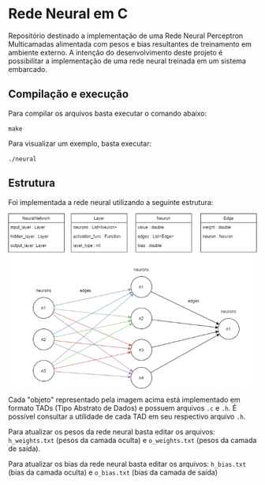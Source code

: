 # Rede Neural em C
Repositório destinado a implementação de uma Rede Neural Perceptron Multicamadas alimentada com pesos e bias resultantes de treinamento em ambiente externo. A intenção do desenvolvimento deste projeto é possibilitar a implementação de uma rede neural treinada em um sistema embarcado.

## Compilação e execução
Para compilar os arquivos basta executar o comando abaixo:
```
make
```
Para visualizar um exemplo, basta executar:
```
./neural
```
## Estrutura
Foi implementada a rede neural utilizando a seguinte estrutura:

<div align="center">
  <img src="./estrutura_rede_neural.png" align="center"/>
</div>

Cada "objeto" representado pela imagem acima está implementado em formato TADs (Tipo Abstrato de Dados) e possuem arquivos ```.c``` e ```.h```. É possível consultar a utilidade de cada TAD em seu respectivo arquivo ```.h```.

Para atualizar os pesos da rede neural basta editar os arquivos: 
```h_weights.txt``` (pesos da camada oculta) e ```o_weights.txt``` (pesos da camada de saída).

Para atualizar os bias da rede neural basta editar os arquivos: 
```h_bias.txt``` (bias da camada oculta) e ```o_bias.txt``` (bias da camada de saída)
